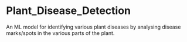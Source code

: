 # Plant_Disease_Detection
An ML model for identifying various plant diseases by analysing disease marks/spots in the various parts of the plant.
